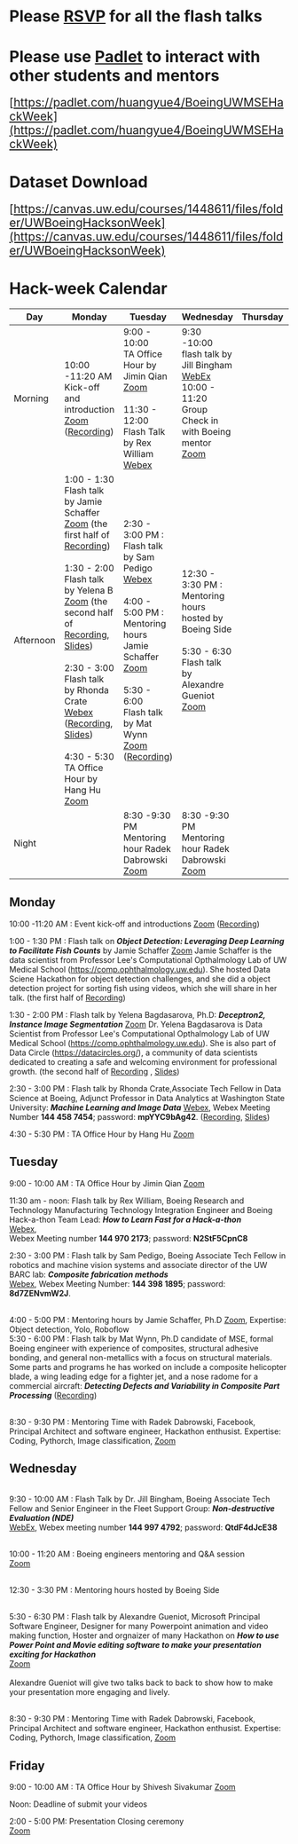# Please [RSVP](https://docs.google.com/forms/d/1tmEfMO9kepM5rTFMKcE9sPhJ2iJFxquMhOdQYSx1qeY/viewform?edit_requested=true) for all the flash talks

# Please use [Padlet](https://padlet.com/huangyue4/BoeingUWMSEHackWeek) to interact with other students and mentors
<span style="font-size:1.5em">[https://padlet.com/huangyue4/BoeingUWMSEHackWeek](https://padlet.com/huangyue4/BoeingUWMSEHackWeek)</span>

# Dataset Download
<span style="font-size:1.5em">[https://canvas.uw.edu/courses/1448611/files/folder/UWBoeingHacksonWeek](https://canvas.uw.edu/courses/1448611/files/folder/UWBoeingHacksonWeek)</span>

# **Hack-week Calendar**

|**Day**|**Monday**|**Tuesday**|**Wednesday**|**Thursday**|**Friday**|
|---|---|---|---|---|---|
| Morning |10:00 -11:20 AM<br>Kick-off and introduction [Zoom](https://washington.zoom.us/s/93616213570) <br> ([Recording](https://uw.hosted.panopto.com/Panopto/Pages/Viewer.aspx?id=b66b09c0-81a9-4b1e-ba96-ad2401383f48)) | 9:00 - 10:00 <br> TA Office Hour by Jimin Qian [Zoom](https://washington.zoom.us/j/98431344756) <br><br> 11:30 - 12:00 <br/>Flash Talk by Rex William [Webex](https://boeing.webex.com/boeing/j.php?MTID=mf49cb950294718bf724a043093fa2d82) |9:30 -10:00<br> flash talk by Jill Bingham [WebEx](https://boeing.webex.com/boeing/j.php?MTID=m0d7bd3c1234f32937b245ea720c9e0a2>) <br>10:00 - 11:20 <br> Group Check in with Boeing mentor [Zoom](https://washington.zoom.us/s/93616213570)<br><br>||9:00 - 10:00 <br> TA Office Hour by Shivesh Sivakumar [Zoom](https://washington.zoom.us/j/98431344756) <br><br> All Submission Due Noon Friday
|Afternoon |1:00 - 1:30<br> Flash talk by Jamie Schaffer [Zoom](https://washington.zoom.us/j/98069186759) (the first half of [Recording](https://uw.hosted.panopto.com/Panopto/Pages/Viewer.aspx?id=b6870191-4381-408d-9d60-ad24016a034f)) <br><br>1:30 - 2:00 <br> Flash talk by Yelena B [Zoom](https://washington.zoom.us/j/98069186759) (the second half of [Recording](https://uw.hosted.panopto.com/Panopto/Pages/Viewer.aspx?id=b6870191-4381-408d-9d60-ad24016a034f), [Slides](https://canvas.uw.edu/courses/1448611/files/folder/UWBoeingHacksonWeek?preview=77280686)) <br><br> 2:30 - 3:00<br> Flash talk by Rhonda Crate [Webex](https://boeing.webex.com/webappng/sites/boeing/meeting/download/3bf8a45f855a4660bc4e4548435c4500?siteurl=boeing&MTID=me8b4e076660f4b15d9df191896d3ee5f) ([Recording](https://uw.hosted.panopto.com/Panopto/Pages/Viewer.aspx?id=2f233090-925e-4e17-9930-ad2501085ec1), [Slides](https://canvas.uw.edu/courses/1448611/files/folder/UWBoeingHacksonWeek?preview=77282134)) <br><br> 4:30 - 5:30 <br> TA Office Hour by Hang Hu [Zoom](https://washington.zoom.us/j/98431344756) | 2:30 - 3:00 PM : Flash talk by Sam Pedigo [Webex](https://boeing.webex.com/boeing/j.php?MTID=m4f29d42f0570da566c109b00b0f49f2e)<br><br> 4:00 - 5:00 PM : Mentoring hours Jamie Schaffer [Zoom](https://uw-phi.zoom.us/j/98583666188)<br> <br>5:30 - 6:00<br> Flash talk by Mat Wynn [Zoom](https://washington.zoom.us/j/98069186759) ([Recording](https://uw.hosted.panopto.com/Panopto/Pages/Viewer.aspx?id=501de833-5df7-47c7-a681-ad260045a5db))| 12:30 - 3:30  PM : Mentoring hours hosted by Boeing Side<br><br> 5:30 - 6:30 <br>Flash talk by  Alexandre Gueniot [Zoom](https://washington.zoom.us/j/98069186759)|   | 2:00 - 5:00<br> Closing Ceremony <br> Remark from Boeing VP Steve Chisholm & <br> MSE Chair Prof. Christine Luscombe<br> [Zoom](https://washington.zoom.us/s/93616213570) |
|Night ||8:30 -9:30 PM <br> Mentoring hour Radek Dabrowski [Zoom](https://fb.zoom.us/j/96330660300)|8:30 -9:30 PM <br> Mentoring hour Radek Dabrowski [Zoom](https://fb.zoom.us/j/96330660300) |   |   |



## Monday  
10:00 -11:20 AM : Event kick-off and introductions [Zoom](https://washington.zoom.us/s/93616213570) ([Recording](https://uw.hosted.panopto.com/Panopto/Pages/Viewer.aspx?id=b66b09c0-81a9-4b1e-ba96-ad2401383f48))

1:00 - 1:30 PM : Flash talk on ***Object Detection: Leveraging Deep Learning to Facilitate Fish Counts*** by Jamie Schaffer [Zoom](https://washington.zoom.us/j/98069186759)
Jamie Schaffer is the data scientist from Professor Lee's Computational Opthalmology Lab of UW Medical School (https://comp.ophthalmology.uw.edu). She hosted Data Sciene Hackathon for object detection challenges, and she did a object detection project for sorting fish using videos, which she will share in her talk. (the first half of [Recording](https://uw.hosted.panopto.com/Panopto/Pages/Viewer.aspx?id=b6870191-4381-408d-9d60-ad24016a034f))

1:30 - 2:00 PM : Flash talk by Yelena Bagdasarova, Ph.D:  ***Deceptron2, Instance Image Segmentation***
[Zoom](https://washington.zoom.us/j/98069186759) 
Dr. Yelena Bagdasarova is Data Scientist from Professor Lee's Computational Opthalmology Lab of UW Medical School (https://comp.ophthalmology.uw.edu). She is also part of Data Circle (https://datacircles.org/), a community of data scientists dedicated to creating a safe and welcoming environment for professional growth.
(the second half of [Recording](https://uw.hosted.panopto.com/Panopto/Pages/Viewer.aspx?id=b6870191-4381-408d-9d60-ad24016a034f) , [Slides](https://canvas.uw.edu/courses/1448611/files/folder/UWBoeingHacksonWeek?preview=77280686))


2:30 - 3:00 PM : Flash talk by Rhonda Crate,Associate Tech Fellow in Data Science at Boeing, Adjunct Professor in Data Analytics at Washington State University: ***Machine Learning and Image Data***
[Webex](https://boeing.webex.com/webappng/sites/boeing/meeting/download/3bf8a45f855a4660bc4e4548435c4500?siteurl=boeing&MTID=me8b4e076660f4b15d9df191896d3ee5f), Webex Meeting Number **144 458 7454**; password: **mpYYC9bAg42**. ([Recording](https://uw.hosted.panopto.com/Panopto/Pages/Viewer.aspx?id=2f233090-925e-4e17-9930-ad2501085ec1), [Slides](https://canvas.uw.edu/courses/1448611/files/folder/UWBoeingHacksonWeek?preview=77282134))

4:30 - 5:30 PM : TA Office Hour by Hang Hu [Zoom](https://washington.zoom.us/j/98431344756)
 
## Tuesday  

9:00 - 10:00 AM : TA Office Hour by Jimin Qian [Zoom](https://washington.zoom.us/j/98431344756)

11:30 am - noon: Flash talk by Rex William, Boeing Research and Technology Manufacturing Technology Integration Engineer and Boeing Hack-a-thon Team Lead: ***How to Learn Fast for a Hack-a-thon*** <br> [Webex](https://boeing.webex.com/boeing/j.php?MTID=mf49cb950294718bf724a043093fa2d82),  
Webex Meeting number **144 970 2173**; password: **N2StF5CpnC8**

2:30 - 3:00 PM : Flash talk by Sam Pedigo, Boeing Associate Tech Fellow in robotics and machine vision systems and associate director of the UW BARC lab: ***Composite fabrication methods***
<br>[Webex](https://boeing.webex.com/boeing/j.php?MTID=m4f29d42f0570da566c109b00b0f49f2e), 
Webex Meeting Number: **144 398 1895**; password: **8d7ZENvmW2J**. 

<br>4:00 - 5:00 PM : Mentoring hours by Jamie Schaffer, Ph.D [Zoom](https://uw-phi.zoom.us/j/98583666188), Expertise: Object detection, Yolo, Roboflow 
<br>5:30 - 6:00 PM : Flash talk by Mat Wynn, Ph.D candidate of MSE, formal Boeing engineer with experience of composites, structural adhesive bonding, and general non-metallics with a focus on structural materials. Some parts and programs he has worked on include a composite helicopter blade, a wing leading edge for a fighter jet, and a nose radome for a commercial aircraft: ***Detecting Defects and Variability in Composite Part Processing***  ([Recording](https://uw.hosted.panopto.com/Panopto/Pages/Viewer.aspx?id=501de833-5df7-47c7-a681-ad260045a5db))

<br>8:30 - 9:30 PM : Mentoring Time with Radek Dabrowski, Facebook, Principal Architect and software engineer, Hackathon enthusist. Expertise: Coding, Pythorch, Image classification, [Zoom](https://fb.zoom.us/j/96330660300)

## Wednesday 
<br> 9:30 - 10:00 AM : Flash Talk by Dr. Jill Bingham, Boeing Associate Tech Fellow and Senior Engineer in the Fleet Support Group: ***Non-destructive Evaluation (NDE)***
<br> [WebEx](https://boeing.webex.com/boeing/j.php?MTID=m0d7bd3c1234f32937b245ea720c9e0a2>), Webex meeting number **144 997 4792**; password: **QtdF4dJcE38**

<br>10:00 - 11:20 AM : Boeing engineers mentoring and Q&A session <br>[Zoom](https://washington.zoom.us/s/93616213570) 

<br>12:30 - 3:30  PM : Mentoring hours hosted by Boeing Side 

<br>5:30 - 6:30 PM : Flash talk by  Alexandre Gueniot, Microsoft Principal Software Engineer, Designer for many Powerpoint animation and video making function, Hoster and orgnaizer of many Hackathon on  ***How to use Power Point and Movie editing software to make your presentation exciting for Hackathon*** <br>[Zoom](https://washington.zoom.us/j/98069186759)   
<br>Alexandre Gueniot will give two talks back to back to show how to make your presentation more engaging and lively. 

<br>8:30 - 9:30 PM : Mentoring Time with Radek Dabrowski, Facebook, Principal Architect and software engineer, Hackathon enthusist. Expertise: Coding, Pythorch, Image classification, [Zoom](https://fb.zoom.us/j/96330660300)

## Friday 

9:00 - 10:00 AM : TA Office Hour by Shivesh Sivakumar [Zoom](https://washington.zoom.us/j/98431344756)

Noon: Deadline of submit your videos

2:00 - 5:00 PM: Presentation Closing ceremony <br>[Zoom](https://washington.zoom.us/s/93616213570) 




